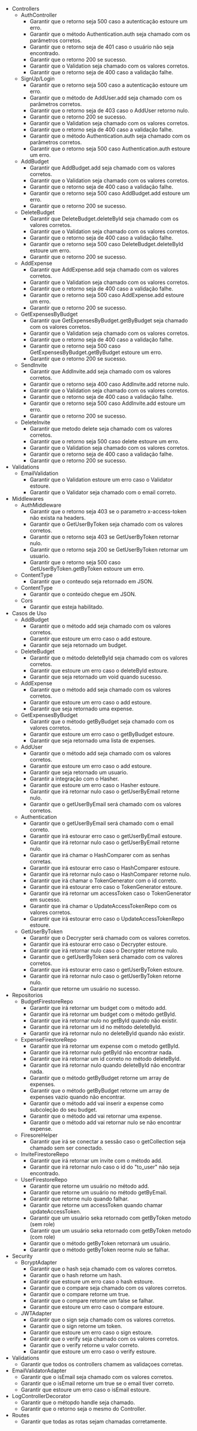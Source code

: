 - Controllers
  - AuthController
    - Garantir que o retorno seja 500 caso a autenticação estoure um erro.
    - Garantir que o método Authentication.auth seja chamado com os parâmetros corretos.
    - Garantir que o retorno seja de 401 caso o usuário não seja encontrado.
    - Garantir que o retorno 200 se sucesso.
    - Garantir que o Validation seja chamado com os valores corretos.
    - Garantir que o retorno seja de 400 caso a validação falhe.
  - SignUp/Login
    - Garantir que o retorno seja 500 caso a autenticação estoure um erro.
    - Garantir que o método de AddUser.add seja chamado com os parâmetros corretos.
    - Garantir que o retorno seja de 403 caso o AddUser retorno nulo.
    - Garantir que o retorno 200 se sucesso.
    - Garantir que o Validation seja chamado com os valores corretos.
    - Garantir que o retorno seja de 400 caso a validação falhe. 
    - Garantir que o método Authentication.auth seja chamado com os parâmetros corretos.
    - Garantir que o retorno seja 500 caso Authentication.auth estoure um erro.
  - AddBudget
    - Garantir que AddBudget.add seja chamado com os valores corretos.
    - Garantir que o Validation seja chamado com os valores corretos.
    - Garantir que o retorno seja de 400 caso a validação falhe.
    - Garantir que o retorno seja 500 caso AddBudget.add estoure um erro.
    - Garantir que o retorno 200 se sucesso.
  - DeleteBudget
    - Garantir que DeleteBudget.deleteById seja chamado com os valores corretos.
    - Garantir que o Validation seja chamado com os valores corretos.
    - Garantir que o retorno seja de 400 caso a validação falhe.
    - Garantir que o retorno seja 500 caso DeleteBudget.deleteById estoure um erro.
    - Garantir que o retorno 200 se sucesso.
  - AddExpense
    - Garantir que AddExpense.add seja chamado com os valores corretos.
    - Garantir que o Validation seja chamado com os valores corretos.
    - Garantir que o retorno seja de 400 caso a validação falhe.
    - Garantir que o retorno seja 500 caso AddExpense.add estoure um erro.
    - Garantir que o retorno 200 se sucesso.
  - GetExpensesByBudget
    - Garantir que GetExpensesByBudget.getByBudget seja chamado com os valores corretos.
    - Garantir que o Validation seja chamado com os valores corretos.
    - Garantir que o retorno seja de 400 caso a validação falhe.
    - Garantir que o retorno seja 500 caso GetExpensesByBudget.getByBudget estoure um erro.
    - Garantir que o retorno 200 se sucesso.
  - SendInvite
    - Garantir que AddInvite.add seja chamado com os valores corretos.
    - Garantir que o retorno seja 400 caso AddInvite.add retorne nulo.
    - Garantir que o Validation seja chamado com os valores corretos.
    - Garantir que o retorno seja de 400 caso a validação falhe.
    - Garantir que o retorno seja 500 caso AddInvite.add estoure um erro.
    - Garantir que o retorno 200 se sucesso.
  - DeleteInvite
    - Garantir que metodo delete seja chamado com os valores corretos.
    - Garantir que o retorno seja 500 caso delete estoure um erro.
    - Garantir que o Validation seja chamado com os valores corretos.
    - Garantir que o retorno seja de 400 caso a validação falhe.
    - Garantir que o retorno 200 se sucesso.
- Validations
  - EmailValidation
    - Garantir que o Validation estoure um erro caso o Validator estoure.
    - Garantir que o Validator seja chamado com o email correto.
- Middlewares
  - AuthMiddleware
    - Garantir que o retorno seja 403 se o parametro x-access-token não exista na headers.
    - Garantir que o GetUserByToken seja chamado com os valores corretos.
    - Garantir que o retorno seja 403 se GetUserByToken retornar nulo.
    - Garantir que o retorno seja 200 se GetUserByToken retornar um usuario.
    - Garantir que o retorno seja 500 caso GetUserByToken.getByToken estoure um erro.
  - ContentType
    - Garantir que o conteudo seja retornado em JSON.
  - ContentType
    - Garantir que o conteúdo chegue em JSON.
  - Cors
    - Garantir que esteja habilitado.
- Casos de Uso
  - AddBudget
    - Garantir que o método add seja chamado com os valores corretos.
    - Garantir que estoure um erro caso o add estoure.
    - Garantir que seja retornado um budget.
  - DeleteBudget
    - Garantir que o método deleteById seja chamado com os valores corretos.
    - Garantir que estoure um erro caso o deleteById estoure.
    - Garantir que seja retornado um void quando sucesso.
  - AddExpense
    - Garantir que o método add seja chamado com os valores corretos.
    - Garantir que estoure um erro caso o add estoure.
    - Garantir que seja retornado uma expense.
  - GetExpensesByBudget
    - Garantir que o método getByBudget seja chamado com os valores corretos.
    - Garantir que estoure um erro caso o getByBudget estoure.
    - Garantir que seja retornado uma lista de expenses.
  - AddUser
    - Garantir que o método add seja chamado com os valores corretos.
    - Garantir que estoure um erro caso o add estoure.
    - Garantir que seja retornado um usuario.
    - Garantir a integração com o Hasher.
    - Garantir que estoure um erro caso o Hasher estoure.
    - Garantir que irá retornar nulo caso o getUserByEmail retorne nulo.
    - Garantir que o getUserByEmail será chamado com os valores corretos.
  - Authentication
    - Garantir que o getUserByEmail será chamado com o email correto.
    - Garantir que irá estourar erro caso o getUserByEmail estoure.
    - Garantir que irá retornar nulo caso o getUserByEmail retorne nulo.
    - Garantir que irá chamar o HashComparer com as senhas corretas.
    - Garantir que irá estourar erro caso o HashComparer estoure.
    - Garantir que irá retornar nulo caso o HashComparer retorne nulo.
    - Garantir que irá chamar o TokenGenerator com o id correto.
    - Garantir que irá estourar erro caso o TokenGenerator estoure.
    - Garantir que irá retornar um accessToken caso o TokenGenerator em sucesso.
    - Garantir que irá chamar o UpdateAccessTokenRepo com os valores corretos.
    - Garantir que irá estourar erro caso o UpdateAccessTokenRepo estoure.
  - GetUserByToken
    - Garantir que o Decrypter será chamado com os valores corretos.
    - Garantir que irá estourar erro caso o Decrypter estoure.
    - Garantir que irá retornar nulo caso o Decrypter retorne nulo.
    - Garantir que o getUserByToken será chamado com os valores corretos.
    - Garantir que irá estourar erro caso o getUserByToken estoure.
    - Garantir que irá retornar nulo caso o getUserByToken retorne nulo.
    - Garantir que retorne um usuário no sucesso.
- Repositorios
  - BudgetFirestoreRepo
    - Garantir que irá retornar um budget com o método add.
    - Garantir que irá retornar um budget com o método getById.
    - Garantir que irá retornar nulo no getById quando não existir.
    - Garantir que irá retornar um id no método deleteById.
    - Garantir que irá retornar nulo no deleteById quando não existir.
  - ExpenseFirestoreRepo
    - Garantir que irá retornar um expense com o metodo getById.
    - Garantir que irá retornar nulo getById não encontrar nada.
    - Garantir que irá retornar um id correto  no método deleteById.
    - Garantir que irá retornar nulo quando deleteById não encontrar nada.
    - Garantir que o método getByBudget retorne um array de expenses.
    - Garantir que o método getByBudget retorne um array de expenses vazio quando não encontrar.
    - Garantir que o método add vai inserir a expense como subcoleção do seu budget.
    - Garantir que o método add vai retornar uma expense.
    - Garantir que o método add vai retornar nulo se não encontrar expense.
  - FiresoreHelper
    - Garantir que irá se conectar a sessão caso o getCollection seja chamado sem ser conectado.
  - InviteFirestoreRepo
    - Garantir que irá retornar um invite com o método add.
    - Garantir que irá retornar nulo caso o id do "to_user" não seja encontrado.
  - UserFirestoreRepo
    - Garantir que retorne um usuário no método add.
    - Garantir que retorne um usuário no método getByEmail.
    - Garantir que retorne nulo quando falhar.
    - Garantir que retorne um accessToken quando chamar updateAccessToken.
    - Garantir que um usuário seka retornado com getByToken metodo (sem role)
    - Garantir que um usuário seka retornado com getByToken metodo (com role)
    - Garantir que o método getByToken retornará um usuário.
    - Garantir que o método getByToken reorne nulo se falhar.
- Security
  - BcryptAdapter
    - Garantir que o hash seja chamado com os valores corretos.
    - Garantir que o hash retorne um hash.
    - Garantir que estoure um erro caso o hash estoure.
    - Garantir que o compare seja chamado com os valores corretos.
    - Garantir que o compare retorne um true.
    - Garantir que o compare retorne um false se falhar.
    - Garantir que estoure um erro caso o compare estoure. 
  - JWTAdapter
    - Garantir que o sign seja chamado com os valores corretos.
    - Garantir que o sign retorne um token.
    - Garantir que estoure um erro caso o sign estoure. 
    - Garantir que o verify seja chamado com os valores corretos.
    - Garantir que o verify retorne u valor correto.
    - Garantir que estoure um erro caso o verify estoure. 
- Validations
  - Garantir que todos os controllers chamem as validaçoes corretas.
- EmailValidatorAdapter
  - Garantir que o isEmail seja chamado com os valores corretos.
  - Garantir que o isEmail retorne um true se o email tiver correto.
  - Garantir que estoure um erro caso o isEmail estoure. 
- LogControllerDecorator
  - Garantir que o métopdo handle seja chamado.
  - Garantir que o retorno seja o mesmo do Controller.
- Routes
  - Garantir que todas as rotas sejam chamadas corretamente.